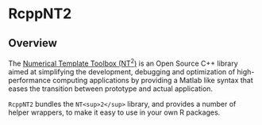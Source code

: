 RcppNT2
=======

## Overview

The [Numerical Template Toolbox (NT<sup>2</sup>)](https://github.com/jfalcou/nt2)
is an Open Source C++ library aimed at simplifying the development, debugging
and optimization of high-performance computing applications by providing a
Matlab like syntax that eases the transition between prototype and actual
application.

`RcppNT2` bundles the `NT<sup>2</sup>` library, and provides a number of helper
wrappers, to make it easy to use in your own R packages.
